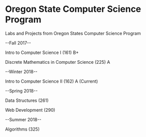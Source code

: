 # Oregon State Computer Science Program
Labs and Projects from Oregon States Computer Science Program

--Fall 2017--

Intro to Computer Science I (161)   B+

Discrete Mathematics in Computer Science (225)   A

--Winter 2018--

Intro to Computer Science II (162)   A (Current)
  
--Spring 2018--

Data Structures (261)

Web Development (290)
  
--Summer 2018--

Algorithms (325)
